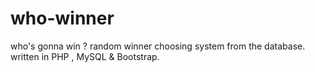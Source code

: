 # who-winner
who's gonna win ? random winner choosing system from the database. written in PHP , MySQL &amp; Bootstrap.
